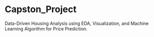 # Capston_Project
Data-Driven Housing Analysis using EDA, Visualization, and Machine Learning Algorithm for Price Prediction.

